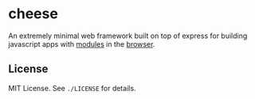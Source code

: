 
# cheese
An extremely minimal web framework built on top of express for building javascript apps with [modules](http://npmjs.org) in the [browser](http://github.com/substack/node-browserify).

## License
MIT License. See `./LICENSE` for details.
